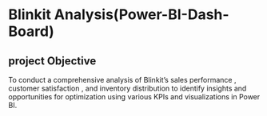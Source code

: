 # Blinkit Analysis(Power-BI-Dash-Board)
## project Objective
To conduct a comprehensive analysis of Blinkit’s sales performance , customer satisfaction , and inventory distribution to identify insights and opportunities for optimization using various KPIs and visualizations in Power BI.
